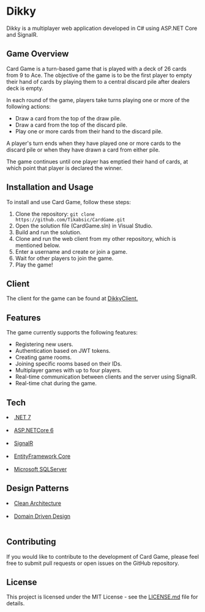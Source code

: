 # Dikky

Dikky is a multiplayer web application developed in C# using ASP.NET Core and SignalR.

## Game Overview

Card Game is a turn-based game that is played with a deck of 26 cards from 9 to Ace. The objective of the game is to be the first player to empty their hand of cards by playing them to a central discard pile after dealers deck is empty.

In each round of the game, players take turns playing one or more of the following actions:

- Draw a card from the top of the draw pile.
- Draw a card from the top of the discard pile.
- Play one or more cards from their hand to the discard pile.

A player's turn ends when they have played one or more cards to the discard pile or when they have drawn a card from either pile.

The game continues until one player has emptied their hand of cards, at which point that player is declared the winner.

## Installation and Usage

To install and use Card Game, follow these steps:

1. Clone the repository: `git clone https://github.com/Tikabsic/CardGame.git`
2. Open the solution file (CardGame.sln) in Visual Studio.
3. Build and run the solution.
4. Clone and run the web client from my other repository, which is mentioned below.
5. Enter a username and create or join a game.
6. Wait for other players to join the game.
7. Play the game!

## Client

The client for the game can be found at <a href="https://github.com/Tikabsic/CardGameClient">DikkyClient.</a>

## Features

The game currently supports the following features:

- Registering new users.
- Authentication based on JWT tokens.
- Creating game rooms.
- Joining specific rooms based on their IDs.
- Multiplayer games with up to four players.
- Real-time communication between clients and the server using SignalR.
- Real-time chat during the game.

## Tech

<li><a href="https://dotnet.microsoft.com/en-us/">.NET 7</a></li>
</br>
<li><a href="https://learn.microsoft.com/en-us/aspnet/core/?view=aspnetcore-6.0">ASP.NETCore 6</a></li>
</br>
<li><a href="https://learn.microsoft.com/en-us/aspnet/core/signalr/introduction?view=aspnetcore-7.0">SignalR </a></li>
</br>
<li><a href="https://learn.microsoft.com/en-us/ef/core/">EntityFramework Core</a></li>
</br>
<li><a href="https://www.microsoft.com/en-us/sql-server/sql-server-downloads">Microsoft SQLServer</a></li>

## Design Patterns

<li><a href="https://blog.cleancoder.com/uncle-bob/2012/08/13/the-clean-architecture.html">Clean Architecture</a></li>
</br>
<li><a href="https://learn.microsoft.com/en-us/archive/msdn-magazine/2009/february/best-practice-an-introduction-to-domain-driven-design">Domain Driven Design</a></li>
</br>

## Contributing

If you would like to contribute to the development of Card Game, please feel free to submit pull requests or open issues on the GitHub repository.

## License

This project is licensed under the MIT License - see the [LICENSE.md](LICENSE.md) file for details.
